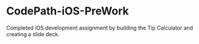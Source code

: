# CodePath-iOS-PreWork

Completed iOS development assignment by building the Tip Calculator and creating a slide deck.
